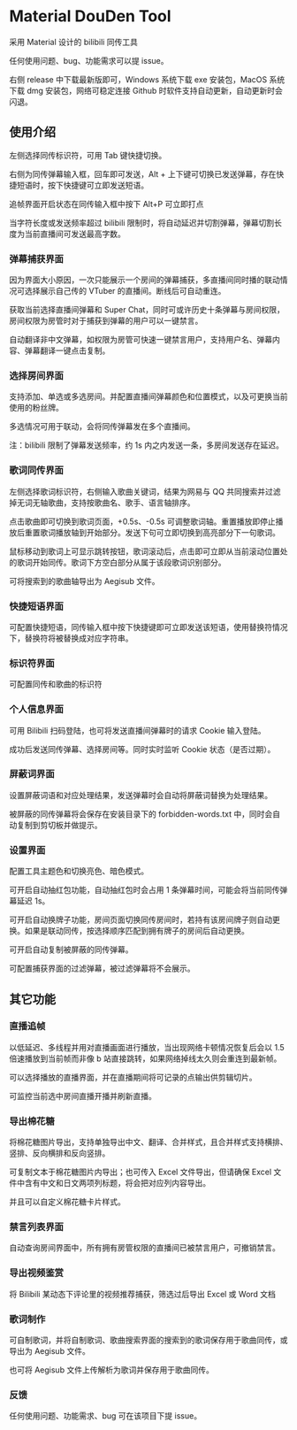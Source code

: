 # Material DouDen Tool

采用 Material 设计的 bilibili 同传工具

任何使用问题、bug、功能需求可以提 issue。

右侧 release 中下载最新版即可，Windows 系统下载 exe 安装包，MacOS 系统下载 dmg 安装包，网络可稳定连接 Github 时软件支持自动更新，自动更新时会闪退。

## 使用介绍

左侧选择同传标识符，可用 Tab 键快捷切换。

右侧为同传弹幕输入框，回车即可发送，Alt + 上下键可切换已发送弹幕，存在快捷短语时，按下快捷键可立即发送短语。

追帧界面开启状态在同传输入框中按下 Alt+P 可立即打点

当字符长度或发送频率超过 bilibili 限制时，将自动延迟并切割弹幕，弹幕切割长度为当前直播间可发送最高字数。

### 弹幕捕获界面

因为界面大小原因，一次只能展示一个房间的弹幕捕获，多直播间同时播的联动情况可选择展示自己传的 VTuber 的直播间。断线后可自动重连。

获取当前选择直播间弹幕和 Super Chat，同时可或许历史十条弹幕与房间权限，房间权限为房管时对于捕获到弹幕的用户可以一键禁言。

自动翻译非中文弹幕，如权限为房管可快速一键禁言用户，支持用户名、弹幕内容、弹幕翻译一键点击复制。

### 选择房间界面

支持添加、单选或多选房间。并配置直播间弹幕颜色和位置模式，以及可更换当前使用的粉丝牌。

多选情况可用于联动，会将同传弹幕发在多个直播间。

注：bilibili 限制了弹幕发送频率，约 1s 内之内发送一条，多房间发送存在延迟。

### 歌词同传界面

左侧选择歌词标识符，右侧输入歌曲关键词，结果为网易与 QQ 共同搜索并过滤掉无词无轴歌曲，支持按歌曲名、歌手、语言轴排序。

点击歌曲即可切换到歌词页面，+0.5s、-0.5s 可调整歌词轴。重置播放即停止播放后重置歌词播放轴到开始部分。发送下句可立即切换到高亮部分下一句歌词。

鼠标移动到歌词上可显示跳转按钮，歌词滚动后，点击即可立即从当前滚动位置处的歌词开始同传。歌词下方空白部分从属于该段歌词识别部分。

可将搜索到的歌曲轴导出为 Aegisub 文件。

### 快捷短语界面

可配置快捷短语，同传输入框中按下快捷键即可立即发送该短语，使用替换符情况下，替换符将被替换成对应字符串。

### 标识符界面

可配置同传和歌曲的标识符

### 个人信息界面

可用 Bilibili 扫码登陆，也可将发送直播间弹幕时的请求 Cookie 输入登陆。

成功后发送同传弹幕、选择房间等。同时实时监听 Cookie 状态（是否过期）。

### 屏蔽词界面

设置屏蔽词语和对应处理结果，发送弹幕时会自动将屏蔽词替换为处理结果。

被屏蔽的同传弹幕将会保存在安装目录下的 forbidden-words.txt 中，同时会自动复制到剪切板并做提示。

### 设置界面

配置工具主题色和切换亮色、暗色模式。

可开启自动抽红包功能，自动抽红包时会占用 1 条弹幕时间，可能会将当前同传弹幕延迟 1s。

可开启自动换牌子功能，房间页面切换同传房间时，若持有该房间牌子则自动更换。如果是联动同传，按选择顺序匹配到拥有牌子的房间后自动更换。

可开启自动复制被屏蔽的同传弹幕。

可配置捕获界面的过滤弹幕，被过滤弹幕将不会展示。

## 其它功能

### 直播追帧

以低延迟、多线程并用对直播画面进行播放，当出现网络卡顿情况恢复后会以 1.5 倍速播放到当前帧而非像 b 站直接跳转，如果网络掉线太久则会重连到最新帧。

可以选择播放的直播界面，并在直播期间将可记录的点输出供剪辑切片。

可监控当前选中房间直播开播并刷新直播。

### 导出棉花糖

将棉花糖图片导出，支持单独导出中文、翻译、合并样式，且合并样式支持横排、竖排、反向横排和反向竖排。

可复制文本于棉花糖图片内导出；也可传入 Excel 文件导出，但请确保 Excel 文件中含有中文和日文两项列标题，将会把对应列内容导出。

并且可以自定义棉花糖卡片样式。

### 禁言列表界面

自动查询房间界面中，所有拥有房管权限的直播间已被禁言用户，可撤销禁言。

### 导出视频鉴赏

将 Bilibili 某动态下评论里的视频推荐捕获，筛选过后导出 Excel 或 Word 文档

### 歌词制作

可自制歌词，并将自制歌词、歌曲搜索界面的搜索到的歌词保存用于歌曲同传，或导出为 Aegisub 文件。

也可将 Aegisub 文件上传解析为歌词并保存用于歌曲同传。

### 反馈

任何使用问题、功能需求、bug 可在该项目下提 issue。
